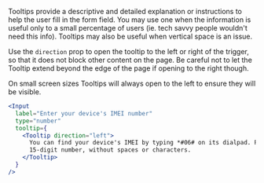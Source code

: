 Tooltips provide a descriptive and detailed explanation or instructions to help the user fill in the form field. You may
use one when the information is useful only to a small percentage of users (ie. tech savvy people wouldn't need this info).
Tooltips may also be useful when vertical space is an issue.

Use the `direction` prop to open the tooltip to the left or right of the trigger, so that it does not block other
content on the page. Be careful not to let the Tooltip extend beyond the edge of the page if opening to the right though.

On small screen sizes Tooltips will always open to the left to ensure they will be visible.

```jsx
<Input
  label="Enter your device's IMEI number"
  type="number"
  tooltip={
    <Tooltip direction="left">
      You can find your device's IMEI by typing *#06# on its dialpad. Please enter the complete
      15-digit number, without spaces or characters.
    </Tooltip>
  }
/>
```
